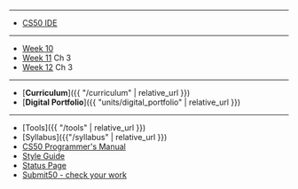 ***
* [CS50 IDE](https://ide.cs50.io/)

***
* [Week 10](/ap/weeks/week10)
* [Week 11](/ap/weeks/week11) Ch 3
* [Week 12](/ap/weeks/week12) Ch 3

***

* [**Curriculum**]({{ "/curriculum" | relative_url }})
* [**Digital Portfolio**]({{ "units/digital_portfolio" | relative_url }})
<!-- * [Problems by Unit]({{ "problems" | relative_url}}) -->

***

* [Tools]({{ "/tools" | relative_url }})
* [Syllabus]({{"/syllabus" | relative_url }})
* [CS50 Programmer's Manual](https://man.cs50.io/)
* <a href="https://cs50.readthedocs.io/style/c/" target="_blank">Style Guide</a>
* <a href="https://cs50.statuspage.io/" target="_blank">Status Page</a>
* <a href="https://submit.cs50.io" target="_blank">Submit50 - check your work</a>

